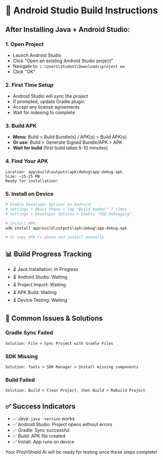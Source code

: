 # 📱 Android Studio Build Instructions

## After Installing Java + Android Studio:

### **1. Open Project**
- Launch Android Studio
- Click "Open an existing Android Studio project"
- Navigate to: `c:\Users\Student\Downloads\project ew`
- Click "OK"

### **2. First Time Setup**
- Android Studio will sync the project
- If prompted, update Gradle plugin
- Accept any license agreements
- Wait for indexing to complete

### **3. Build APK**
- **Menu**: Build > Build Bundle(s) / APK(s) > Build APK(s)
- **Or use**: Build > Generate Signed Bundle/APK > APK
- **Wait for build** (first build takes 5-10 minutes)

### **4. Find Your APK**
```
Location: app\build\outputs\apk\debug\app-debug.apk
Size: ~15-25 MB
Ready for installation!
```

### **5. Install on Device**
```bash
# Enable Developer Options on Android:
# Settings > About Phone > Tap "Build Number" 7 times
# Settings > Developer Options > Enable "USB Debugging"

# Install APK:
adb install app\build\outputs\apk\debug\app-debug.apk

# Or copy APK to phone and install manually
```

## **📊 Build Progress Tracking**

- ⏳ Java Installation: In Progress
- ⏳ Android Studio: Waiting  
- ⏳ Project Import: Waiting
- ⏳ APK Build: Waiting
- ⏳ Device Testing: Waiting

## **🚨 Common Issues & Solutions**

### **Gradle Sync Failed**
```
Solution: File > Sync Project with Gradle Files
```

### **SDK Missing**
```
Solution: Tools > SDK Manager > Install missing components
```

### **Build Failed**
```
Solution: Build > Clean Project, then Build > Rebuild Project
```

## **✅ Success Indicators**

- ✅ Java: `java -version` works
- ✅ Android Studio: Project opens without errors  
- ✅ Gradle: Sync successful
- ✅ Build: APK file created
- ✅ Install: App runs on device

Your PhishShield AI will be ready for testing once these steps complete!
